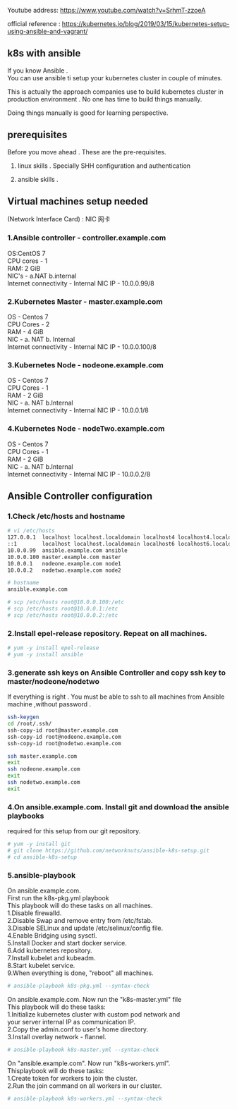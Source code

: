 Youtube address: 
https://www.youtube.com/watch?v=SrhmT-zzoeA  

official reference : 
https://kubernetes.io/blog/2019/03/15/kubernetes-setup-using-ansible-and-vagrant/




## k8s with ansible

If you know Ansible .  
You can use ansible ti setup your kubernetes cluster in couple of minutes.  

This is actually the approach companies use to build kubernetes cluster in  
production environment . No one has time to build things manually.  

Doing things manually is good for learning perspective.  

## prerequisites

Before you move ahead . These are the pre-requisites.

1. linux skills . Specially SHH configuration and authentication 

2. ansible skills .

## Virtual machines setup needed
(Network Interface Card) : NIC  网卡  
### 1.Ansible controller - controller.example.com
OS:CentOS 7               
CPU cores - 1  
RAM: 2 GiB              
NIC's - a.NAT b.internal  
Internet connectivity - Internal NIC IP - 10.0.0.99/8  

### 2.Kubernetes Master - master.example.com  
OS - Centos 7  
CPU Cores - 2  
RAM - 4 GiB  
NIC - a. NAT b. Internal  
Internet connectivity - Internal NIC IP - 10.0.0.100/8  

### 3.Kubernetes Node - nodeone.example.com
OS - Centos 7  
CPU Cores - 1  
RAM - 2 GiB  
NIC - a. NAT b.Internal  
Internet connectivity - Internal NIC IP - 10.0.0.1/8  


### 4.Kubernetes Node - nodeTwo.example.com
OS - Centos 7  
CPU Cores - 1  
RAM - 2 GiB  
NIC - a. NAT b.Internal  
Internet connectivity - Internal NIC IP - 10.0.0.2/8  


## Ansible Controller configuration
### 1.Check /etc/hosts and hostname
```bash
# vi /etc/hosts
127.0.0.1  localhost localhost.localdomain localhost4 localhost4.localdomain4
::1        localhost localhost.localdomain localhost6 localhost6.localdomain6
10.0.0.99  ansible.example.com ansible
10.0.0.100 master.example.com master
10.0.0.1   nodeone.example.com node1
10.0.0.2   nodetwo.example.com node2

# hostname
ansible.example.com

# scp /etc/hosts root@10.0.0.100:/etc
# scp /etc/hosts root@10.0.0.1:/etc
# scp /etc/hosts root@10.0.0.2:/etc
```

### 2.Install epel-release repository. Repeat on all machines.

```bash
# yum -y install epel-release
# yum -y install ansible
```
### 3.generate ssh keys on Ansible Controller and copy ssh key to master/nodeone/nodetwo
If everything is right . You must be able to ssh to all machines from Ansible machine ,without password .

```bash
ssh-keygen
cd /root/.ssh/
ssh-copy-id root@master.example.com
ssh-copy-id root@nodeone.example.com
ssh-copy-id root@nodetwo.example.com

ssh master.example.com  
exit  
ssh nodeone.example.com  
exit  
ssh nodetwo.example.com  
exit  
```

### 4.On ansible.example.com. Install git and download the ansible playbooks   
required for this setup from our git repository.
```bash
# yum -y install git  
# git clone https://github.com/networknuts/ansible-k8s-setup.git  
# cd ansible-k8s-setup
```
### 5.ansible-playbook
On ansible.example.com.   
First run the k8s-pkg.yml playbook  
This playbook will do these tasks on all machines.  
1.Disable firewalld.  
2.Disable Swap and remove entry from /etc/fstab.  
3.Disable SELinux and update /etc/selinux/config file.  
4.Enable Bridging using sysctl.  
5.Install Docker and start docker service.  
6.Add kubernetes repository.  
7.Install kubelet and kubeadm.  
8.Start kubelet service.  
9.When everything is done, "reboot" all machines.
```bash
# ansible-playbook k8s-pkg.yml --syntax-check
```
On ansible.example.com. Now run the "k8s-master.yml" file  
This playbook will do these tasks:  
1.Initialize kubernetes cluster with custom pod network and  
your server internal IP as communication IP.  
2.Copy the admin.conf to user's home directory.  
3.Install overlay network - flannel.  
```bash
# ansible-playbook k8s-master.yml --syntax-check
```

On "ansible.example.com". Now run "k8s-workers.yml".  
Thisplaybook will do these tasks:  
1.Create token for workers to join the cluster.  
2.Run the join command on all workers in our cluster. 
```bash
# ansible-playbook k8s-workers.yml --syntax-check
```

 
